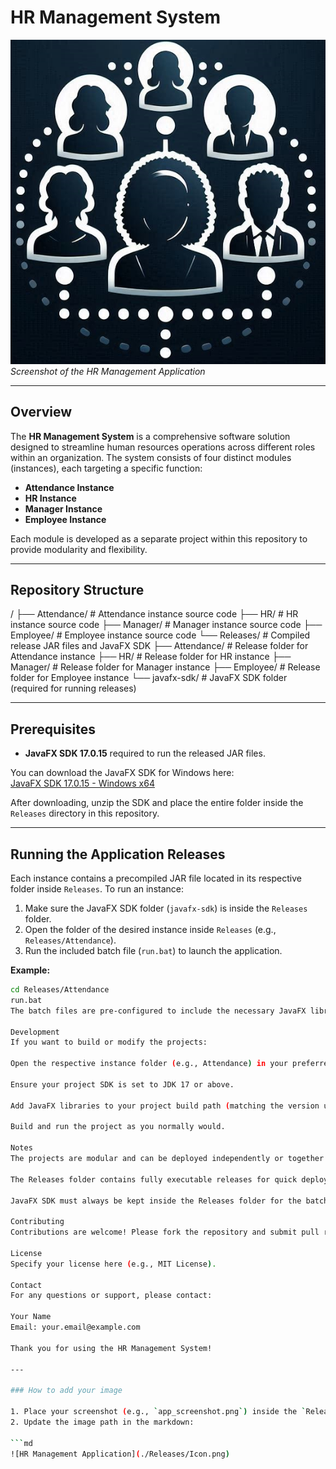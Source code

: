 # HR Management System

![HR Management Application](./Releases/Icon.png)  
*Screenshot of the HR Management Application*

---

## Overview

The **HR Management System** is a comprehensive software solution designed to streamline human resources operations across different roles within an organization. The system consists of four distinct modules (instances), each targeting a specific function:

- **Attendance Instance**  
- **HR Instance**  
- **Manager Instance**  
- **Employee Instance**  

Each module is developed as a separate project within this repository to provide modularity and flexibility.

---

## Repository Structure

/
├── Attendance/ # Attendance instance source code
├── HR/ # HR instance source code
├── Manager/ # Manager instance source code
├── Employee/ # Employee instance source code
└── Releases/ # Compiled release JAR files and JavaFX SDK
├── Attendance/ # Release folder for Attendance instance
├── HR/ # Release folder for HR instance
├── Manager/ # Release folder for Manager instance
├── Employee/ # Release folder for Employee instance
└── javafx-sdk/ # JavaFX SDK folder (required for running releases)

---

## Prerequisites

- **JavaFX SDK 17.0.15** required to run the released JAR files.  

You can download the JavaFX SDK for Windows here:  
[JavaFX SDK 17.0.15 - Windows x64](https://download2.gluonhq.com/openjfx/17.0.15/openjfx-17.0.15_windows-x64_bin-sdk.zip)  

After downloading, unzip the SDK and place the entire folder inside the `Releases` directory in this repository.

---

## Running the Application Releases

Each instance contains a precompiled JAR file located in its respective folder inside `Releases`. To run an instance:

1. Make sure the JavaFX SDK folder (`javafx-sdk`) is inside the `Releases` folder.
2. Open the folder of the desired instance inside `Releases` (e.g., `Releases/Attendance`).
3. Run the included batch file (`run.bat`) to launch the application.

**Example:**  
```bash
cd Releases/Attendance
run.bat
The batch files are pre-configured to include the necessary JavaFX libraries from the SDK to run the application smoothly.

Development
If you want to build or modify the projects:

Open the respective instance folder (e.g., Attendance) in your preferred Java IDE.

Ensure your project SDK is set to JDK 17 or above.

Add JavaFX libraries to your project build path (matching the version used in the SDK).

Build and run the project as you normally would.

Notes
The projects are modular and can be deployed independently or together depending on organizational needs.

The Releases folder contains fully executable releases for quick deployment and testing.

JavaFX SDK must always be kept inside the Releases folder for the batch scripts to work properly.

Contributing
Contributions are welcome! Please fork the repository and submit pull requests for any features, bug fixes, or improvements.

License
Specify your license here (e.g., MIT License).

Contact
For any questions or support, please contact:

Your Name
Email: your.email@example.com

Thank you for using the HR Management System!

---

### How to add your image

1. Place your screenshot (e.g., `app_screenshot.png`) inside the `Releases` folder or a dedicated folder like `docs/images/`.
2. Update the image path in the markdown:

```md
![HR Management Application](./Releases/Icon.png)
